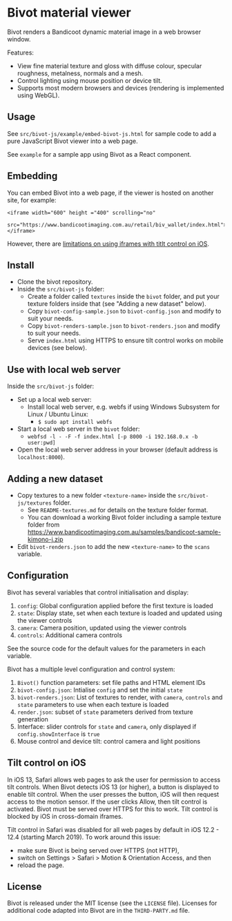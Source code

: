 # Bivot material viewer

Bivot renders a Bandicoot dynamic material image in a web browser window.

Features:
* View fine material texture and gloss with diffuse colour, specular roughness, metalness, normals and a mesh.
* Control lighting using mouse position or device tilt.
* Supports most modern browsers and devices (rendering is implemented using WebGL).

## Usage

See `src/bivot-js/example/embed-bivot-js.html` for sample code to add a pure JavaScript Bivot viewer into a web page.

See `example` for a sample app using Bivot as a React component.

## Embedding

You can embed Bivot into a web page, if the viewer is hosted on another site, for example:
```
<iframe width="600" height ="400" scrolling="no" 
  src="https://www.bandicootimaging.com.au/retail/biv_wallet/index.html">
</iframe>

```

However, there are [limitations on using iframes with titlt control on iOS](#Tilt-control-on-iOS).

## Install

* Clone the bivot repository.
* Inside the `src/bivot-js` folder:
  * Create a folder called `textures` inside the `bivot` folder, and put your texture folders inside that (see
    "Adding a new dataset" below).
  * Copy `bivot-config-sample.json` to `bivot-config.json` and modify to suit your needs.
  * Copy `bivot-renders-sample.json` to `bivot-renders.json` and modify to suit your needs.
  * Serve `index.html` using HTTPS to ensure tilt control works on mobile devices (see below).

## Use with local web server
Inside the `src/bivot-js` folder:

* Set up a local web server:
  * Install local web server, e.g. webfs if using Windows Subsystem for Linux / Ubuntu Linux:
    * `$ sudo apt install webfs`
* Start a local web server in the `bivot` folder:
  * `webfsd -l - -F -f index.html [-p 8000 -i 192.168.0.x -b user:pwd]`
* Open the local web server address in your browser (default address is `localhost:8000`).

## Adding a new dataset

* Copy textures to a new folder `<texture-name>` inside the `src/bivot-js/textures`
  folder. 
  * See `README-textures.md` for details on the texture folder format.
  * You can download a working Bivot folder including a sample texture folder from
    https://www.bandicootimaging.com.au/samples/bandicoot-sample-kimono-j.zip
* Edit `bivot-renders.json` to add the new `<texture-name>` to the `scans` variable.

## Configuration

Bivot has several variables that control initialisation and display:

1. `config`: Global configuration applied before the first texture is loaded
2. `state`: Display state, set when each texture is loaded and updated using the viewer controls
3. `camera`: Camera position, updated using the viewer controls
4. `controls`: Additional camera controls

See the source code for the default values for the parameters in each variable.

Bivot has a multiple level configuration and control system:

1. `Bivot()` function parameters: set file paths and HTML element IDs
2. `bivot-config.json`: Intialise `config` and set the initial `state`
3. `bivot-renders.json`: List of textures to render, with `camera`, `controls` and `state` parameters to use
   when each texture is loaded
4. `render.json`: subset of `state` parameters derived from texture generation
5. Interface: slider controls for `state` and `camera`, only displayed if `config.showInterface` is `true`
6. Mouse control and device tilt: control camera and light positions

## Tilt control on iOS

In iOS 13, Safari allows web pages to ask the user for permission to access tilt controls. When Bivot detects
iOS 13 (or higher), a button is displayed to enable tilt control. When the user presses the button, iOS will
then request access to the motion sensor. If the user clicks Allow, then tilt control is activated. Bivot must
be served over HTTPS for this to work. Tilt control is blocked by iOS in cross-domain iframes.

Tilt control in Safari was disabled for all web pages by default in iOS 12.2 - 12.4 (starting March 2019). To
work around this issue:
* make sure Bivot is being served over HTTPS (not HTTP),
* switch on Settings > Safari > Motion & Orientation Access, and then
* reload the page.

## License

Bivot is released under the MIT license (see the `LICENSE` file). Licenses for additional code adapted into
Bivot are in the `THIRD-PARTY.md` file.
